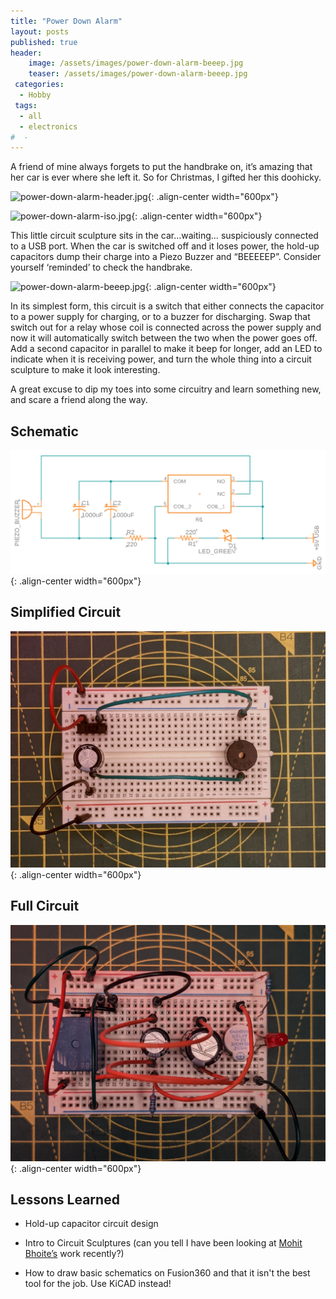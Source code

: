 ```yaml
---
title: "Power Down Alarm"
layout: posts
published: true
header:
    image: /assets/images/power-down-alarm-beeep.jpg
    teaser: /assets/images/power-down-alarm-beeep.jpg
 categories:
  - Hobby
 tags:
  - all
  - electronics
#  - 
---
```


A friend of mine always forgets to put the handbrake on, it’s amazing that her car is ever where she left it. So for Christmas, I gifted her this doohicky.


![power-down-alarm-header.jpg](/assets/images/power-down-alarm-header.jpg){: .align-center width="600px"}


![power-down-alarm-iso.jpg](/assets/images/power-down-alarm-iso.jpg){: .align-center width="600px"}

This little circuit sculpture sits in the car…waiting… suspiciously connected to a USB port. When the car is switched off and it loses power, the hold-up capacitors dump their charge into a Piezo Buzzer and “BEEEEEP”. Consider yourself ‘reminded’ to check the handbrake.

![power-down-alarm-beeep.jpg](/assets/images/power-down-alarm-beeep.jpg){: .align-center width="600px"}

In its simplest form, this circuit is a switch that either connects the capacitor to a power supply for charging, or to a buzzer for discharging. Swap that switch out for a relay whose coil is connected across the power supply and now it will automatically switch between the two when the power goes off. Add a second capacitor in parallel to make it beep for longer, add an LED to indicate when it is receiving power, and turn the whole thing into a circuit sculpture to make it look interesting. 

A great excuse to dip my toes into some circuitry and learn something new, and scare a friend along the way. 

## Schematic

![power-down-alarm-schematic.png](/assets/images/power-down-alarm-schematic.png){: .align-center width="600px"}

## Simplified Circuit
![power-down-alarm-circuit-simplified.jpg](/assets/images/power-down-alarm-circuit-simplified.jpg){: .align-center width="600px"}

## Full Circuit
![power-down-alarm-circuit-full.jpg](/assets/images/power-down-alarm-circuit-full.jpg){: .align-center width="600px"}

## Lessons Learned

- Hold-up capacitor circuit design

- Intro to Circuit Sculptures (can you tell I have been looking at [Mohit Bhoite’s](https://www.bhoite.com/sculptures/) work recently?)

- How to draw basic schematics on Fusion360 and that it isn't the best tool for the job. Use KiCAD instead!